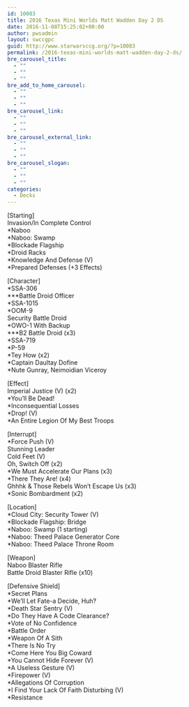 ```yaml
---
id: 10083
title: 2016 Texas Mini Worlds Matt Wadden Day 2 DS
date: 2016-11-08T15:25:02+00:00
author: pwsadmin
layout: swccgpc
guid: http://www.starwarsccg.org/?p=10083
permalink: /2016-texas-mini-worlds-matt-wadden-day-2-ds/
bre_carousel_title:
  - ""
  - ""
  - ""
bre_add_to_home_carousel:
  - ""
  - ""
  - ""
bre_carousel_link:
  - ""
  - ""
  - ""
bre_carousel_external_link:
  - ""
  - ""
  - ""
bre_carousel_slogan:
  - ""
  - ""
  - ""
categories:
  - Decks
---
```

[Starting]  
Invasion/In Complete Control  
*Naboo  
*Naboo: Swamp  
*Blockade Flagship  
*Droid Racks  
*Knowledge And Defense (V)  
*Prepared Defenses (+3 Effects)

[Character]  
*SSA-306  
\***Battle Droid Officer  
*SSA-1015  
*OOM-9  
Security Battle Droid  
*OWO-1 With Backup  
\***B2 Battle Droid (x3)  
*SSA-719  
*P-59  
*Tey How (x2)  
*Captain Daultay Dofine  
*Nute Gunray, Neimoidian Viceroy

[Effect]  
Imperial Justice (V) (x2)  
*You&#8217;ll Be Dead!  
*Inconsequential Losses  
*Drop! (V)  
*An Entire Legion Of My Best Troops

[Interrupt]  
*Force Push (V)  
Stunning Leader  
Cold Feet (V)  
Oh, Switch Off (x2)  
*We Must Accelerate Our Plans (x3)  
*There They Are! (x4)  
Ghhhk & Those Rebels Won&#8217;t Escape Us (x3)  
*Sonic Bombardment (x2)

[Location]  
*Cloud City: Security Tower (V)  
*Blockade Flagship: Bridge  
*Naboo: Swamp (1 starting)  
*Naboo: Theed Palace Generator Core  
*Naboo: Theed Palace Throne Room

[Weapon]  
Naboo Blaster Rifle  
Battle Droid Blaster Rifle (x10)

[Defensive Shield]  
*Secret Plans  
*We&#8217;ll Let Fate-a Decide, Huh?  
*Death Star Sentry (V)  
*Do They Have A Code Clearance?  
*Vote of No Confidence  
*Battle Order  
*Weapon Of A Sith  
*There Is No Try  
*Come Here You Big Coward  
*You Cannot Hide Forever (V)  
*A Useless Gesture (V)  
*Firepower (V)  
*Allegations Of Corruption  
*I Find Your Lack Of Faith Disturbing (V)  
*Resistance